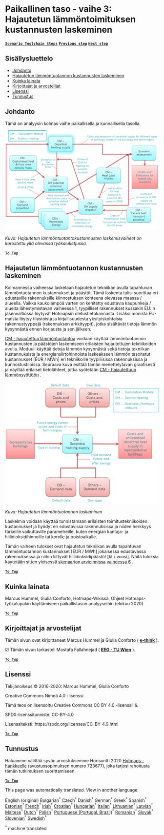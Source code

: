 <h1><a class="anchor" id="local-level---step-3--calculation-of-costs-of-decentral-heat-supply" href="#local-level---step-3--calculation-of-costs-of-decentral-heat-supply"><i class="fa fa-link"></i></a>Paikallinen taso - vaihe 3: Hajautetun lämmöntoimituksen kustannusten laskeminen</h1><p> <a href="guide-local-and-municipal-levels#the-hotmaps-scenario-toolchain-different-steps"><strong><code>Scenario Toolchain Steps</code></strong></a> <a href="step-2-Calculation-of-future-heat-demand-and-gross-floor-area-density-maps"><strong><code>Previous step</code></strong></a> <a href="step-4-calculation-of-district-heating-distribution-costs"><strong><code>Next step</code></strong></a></p><h2><a class="anchor" id="table-of-contents" href="#table-of-contents"><i class="fa fa-link"></i></a> Sisällysluettelo</h2><ul><li> <a href="#introduction">Johdanto</a></li><li> <a href="#calculation-of-costs-of-decentral-heat-supply">Hajautetun lämmöntuotannon kustannusten laskeminen</a></li><li> <a href="#how-to-cite">Kuinka lainata</a></li><li> <a href="#authors-and-reviewers">Kirjoittajat ja arvostelijat</a></li><li> <a href="#license">Lisenssi</a></li><li> <a href="#acknowledgement">Tunnustus</a></li></ul><h2><a class="anchor" id="introduction" href="#introduction"><i class="fa fa-link"></i></a> Johdanto</h2><p> Tämä on analyysin kolmas vaihe paikallisella ja kunnallisella tasolla.</p><img src="/en/Step-3-Calculation-of-costs-of-decentral-heat-supply/Hotmaps_Local_Toolchain_Step_3final.png"/><p> <em>Kuva: Hajautetun lämmöntuotantokustannusten laskemisvaiheet on korostettu yllä olevassa työkaluketjussa.</em></p><p><ins> <code><strong><a href="#table-of-contents">To Top</a></strong></code></ins></p><h2><a class="anchor" id="calculation-of-costs-of-decentral-heat-supply" href="#calculation-of-costs-of-decentral-heat-supply"><i class="fa fa-link"></i></a> Hajautetun lämmöntuotannon kustannusten laskeminen</h2><p> Kolmannessa vaiheessa lasketaan hajautetun tekniikan avulla tapahtuvan lämmöntuotannon kustannukset ja päästöt. Tämä laskenta tulisi suorittaa eri edustaville rakennuksille kiinnostuksen kohteena olevassa maassa / alueella. Vaikka kaukolämpöä varten on kehitetty edustavia kaupunkeja / alueita lähestymistavan vaiheessa 1, tyypilliset rakennukset kussakin EU: n jäsenvaltiossa löytyvät Hotmapsin oletustietokannasta. Lisäksi monista EU-maista löytyy tilastoista ja kirjallisuudesta yksityiskohtaisia rakennustyyppejä (rakennuksen arkkityypit), jotka sisältävät tietoja lämmön kysynnästä ennen korjausta ja sen jälkeen.</p><p> <a href="https://wiki.hotmaps.eu/en/CM-Decentral-heating-supply">CM - hajautettua lämmöntuotantoa</a> voidaan käyttää lämmöntuotannon kustannusten ja päästöjen laskemiseen erilaisten hajautettujen tekniikoiden avulla. Moduuli käyttää tietoja lämmön kysynnästä sekä tietoja tekniikan kustannuksista ja energiansiirtohinnoista laskeakseen lämmön tasoitetut kustannukset [EUR / MWh] eri tekniikoille tyypillisissä rakennuksissa ja kunnostustiloissa. Seuraava kuva esittää tämän menettelytavan graafisesti ja näyttää erilaiset tietolähteet, jotka syötetään <a href="https://wiki.hotmaps.eu/en/CM-Decentral-heating-supply">CM - hajautettuun lämmönsyöttöön</a> .</p><img src="/en/Step-3-Calculation-of-costs-of-decentral-heat-supply/Wiki-local-detailed-Step-3fin.png"/><p> <em>Kuva: Hajautetun lämmöntuotannon laskeminen</em></p><p> Laskelmia voidaan käyttää tunnistamaan erilaisten toimitustekniikoiden kustannukset ja hyödyt eri edustavissa rakennuksissa ja niiden herkkyys tärkeille vaikuttaville parametreille, kuten energian kantaja- ja hiilidioksidihinnoille tai korolle ja poistoaikalle.</p><p> Tämän vaiheen tulokset ovat hajautetun tekniikan avulla tapahtuvan lämmöntuotannon kustannukset [EUR / MWh] jokaisessa edustavassa rakennuksessa ja niihin liittyvät hiilidioksidipäästöt [kt / vuosi]. Näitä tuloksia käytetään sitten yleisessä <a href="https://wiki.hotmaps.eu/en/CM-Scenario-assessment">skenaarion arvioinnissa</a> <a href="https://wiki.hotmaps.eu/en/Step-6-Assessment-of-scenarios-for-entire-heat-demand-and-supply-for-the-selected-area">vaiheessa 6</a> .</p><p><ins> <code><strong><a href="#table-of-contents">To Top</a></strong></code></ins></p><h2><a class="anchor" id="how-to-cite" href="#how-to-cite"><i class="fa fa-link"></i></a> Kuinka lainata</h2><p> Marcus Hummel, Giulia Conforto, Hotmaps-Wikissä, Ohjeet Hotmaps-työkalupakin käyttämiseen paikallistason analyyseihin (elokuu 2020)</p><p><ins> <code><strong><a href="#table-of-contents">To Top</a></strong></code></ins></p><h2><a class="anchor" id="authors-and-reviewers" href="#authors-and-reviewers"><i class="fa fa-link"></i></a> Kirjoittajat ja arvostelijat</h2><p> Tämän sivun ovat kirjoittaneet Marcus Hummel ja Giulia Conforto ( <strong><a href="https://e-think.ac.at">e-think</a></strong> ).</p><p> ☑ Tämän sivun tarkasteli Mostafa Fallahnejad ( <strong><a href="https://eeg.tuwien.ac.at/">EEG - TU Wien</a></strong> ).</p><p> <a href="#table-of-contents"><strong><code>To Top</code></strong></a></p><h2><a class="anchor" id="license" href="#license"><i class="fa fa-link"></i></a> Lisenssi</h2><p> Tekijänoikeus © 2016-2020: Marcus Hummel, Giulia Conforto</p><p> Creative Commons Nimeä 4.0 -lisenssi</p><p> Tämä teos on lisensoitu Creative Commons CC BY 4.0 -lisenssillä.</p><p> SPDX-lisenssitunniste: CC-BY-4.0</p><p> Lisenssiteksti: https://spdx.org/licenses/CC-BY-4.0.html</p><p> <a href="#table-of-contents"><strong><code>To Top</code></strong></a></p><h2><a class="anchor" id="acknowledgement" href="#acknowledgement"><i class="fa fa-link"></i></a> Tunnustus</h2><p> Haluamme välittää syvän arvostuksemme Horisontti 2020 <a href="https://www.hotmaps-project.eu">Hotmaps -hankkeelle</a> (avustussopimuksen numero 723677), joka tarjosi rahoitusta tämän tutkimuksen suorittamiseen.</p><p><ins> <code><strong><a href="#table-of-contents">To Top</a></strong></code></ins></p>
<!--- THIS IS A SUPER UNIQUE IDENTIFIER -->

This page was automatically translated. View in another language:

[English](../en/Step-3-Calculation-of-costs-of-decentral-heat-supply) (original) [Bulgarian](../bg/Step-3-Calculation-of-costs-of-decentral-heat-supply)<sup>\*</sup> [Czech](../cs/Step-3-Calculation-of-costs-of-decentral-heat-supply)<sup>\*</sup> [Danish](../da/Step-3-Calculation-of-costs-of-decentral-heat-supply)<sup>\*</sup> [German](../de/Step-3-Calculation-of-costs-of-decentral-heat-supply)<sup>\*</sup> [Greek](../el/Step-3-Calculation-of-costs-of-decentral-heat-supply)<sup>\*</sup> [Spanish](../es/Step-3-Calculation-of-costs-of-decentral-heat-supply)<sup>\*</sup> [Estonian](../et/Step-3-Calculation-of-costs-of-decentral-heat-supply)<sup>\*</sup>  [French](../fr/Step-3-Calculation-of-costs-of-decentral-heat-supply)<sup>\*</sup> [Irish](../ga/Step-3-Calculation-of-costs-of-decentral-heat-supply)<sup>\*</sup> [Croatian](../hr/Step-3-Calculation-of-costs-of-decentral-heat-supply)<sup>\*</sup> [Hungarian](../hu/Step-3-Calculation-of-costs-of-decentral-heat-supply)<sup>\*</sup> [Italian](../it/Step-3-Calculation-of-costs-of-decentral-heat-supply)<sup>\*</sup> [Lithuanian](../lt/Step-3-Calculation-of-costs-of-decentral-heat-supply)<sup>\*</sup> [Latvian](../lv/Step-3-Calculation-of-costs-of-decentral-heat-supply)<sup>\*</sup> [Maltese](../mt/Step-3-Calculation-of-costs-of-decentral-heat-supply)<sup>\*</sup> [Dutch](../nl/Step-3-Calculation-of-costs-of-decentral-heat-supply)<sup>\*</sup> [Polish](../pl/Step-3-Calculation-of-costs-of-decentral-heat-supply)<sup>\*</sup> [Portuguese (Portugal, Brazil)](../pt/Step-3-Calculation-of-costs-of-decentral-heat-supply)<sup>\*</sup> [Romanian](../ro/Step-3-Calculation-of-costs-of-decentral-heat-supply)<sup>\*</sup> [Slovak](../sk/Step-3-Calculation-of-costs-of-decentral-heat-supply)<sup>\*</sup> [Slovenian](../sl/Step-3-Calculation-of-costs-of-decentral-heat-supply)<sup>\*</sup> [Swedish](../sv/Step-3-Calculation-of-costs-of-decentral-heat-supply)<sup>\*</sup> 

<sup>\*</sup> machine translated
